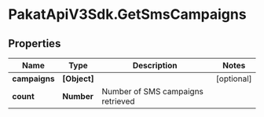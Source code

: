 # PakatApiV3Sdk.GetSmsCampaigns

## Properties
Name | Type | Description | Notes
------------ | ------------- | ------------- | -------------
**campaigns** | **[Object]** |  | [optional] 
**count** | **Number** | Number of SMS campaigns retrieved | 


